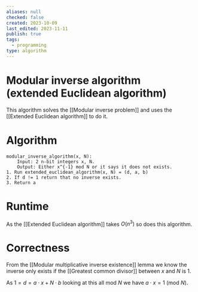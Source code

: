 ```yaml
---
aliases: null
checked: false
created: 2023-10-09
last_edited: 2023-11-11
publish: true
tags:
  - programming
type: algorithm
---
```

# Modular inverse algorithm (extended Euclidean algorithm)

This algorithm solves the [[Modular inverse problem]] and uses the [[Extended Euclidean algorithm]] to do it.

# Algorithm

```pseudocode
modular_inverse_algorithm(x, N):
	Input: 2 n-bit integers x, N.
	Output: Either x^{-1} mod N or it says it does not exists.
1. Run extended_euclidean_algorithm(x, N) = (d, a, b)
2. If d != 1 return that no inverse exists.
3. Return a
```

# Runtime

As the [[Extended Euclidean algorithm]] takes $O(n^3)$ so does this algorithm.

# Correctness

From the [[Modular multiplicative inverse existence]] lemma we know the inverse only exists if the [[Greatest common divisor]] between $x$ and $N$ is 1.

As $1 = d = a \cdot x + N \cdot b$ looking at this all mod $N$ we have $a \cdot x = 1$ (mod $N$).
